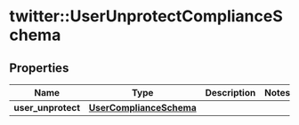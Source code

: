 # twitter::UserUnprotectComplianceSchema


## Properties
Name | Type | Description | Notes
------------ | ------------- | ------------- | -------------
**user_unprotect** | [**UserComplianceSchema**](UserComplianceSchema.md) |  | 



